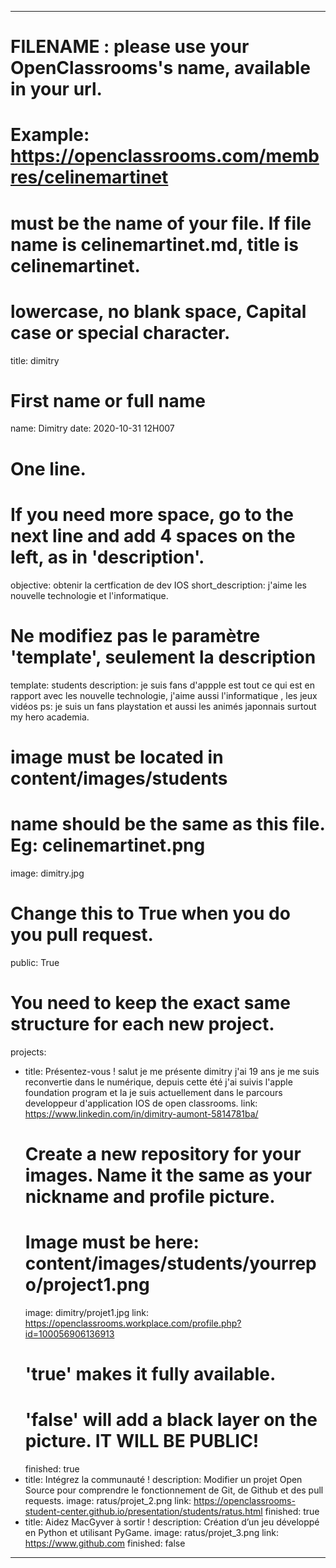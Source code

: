 ---

# FILENAME : please use your OpenClassrooms's name, available in your url.
# Example: https://openclassrooms.com/membres/celinemartinet
# must be the name of your file. If file name is celinemartinet.md, title is celinemartinet.
# lowercase, no blank space, Capital case or special character.
title: dimitry

# First name or full name
name: Dimitry
date: 2020-10-31 12H007

# One line.
# If you need more space, go to the next line and add 4 spaces on the left, as in 'description'.
objective: obtenir la certfication de dev IOS
short_description: j'aime les nouvelle technologie et l'informatique.

# Ne modifiez pas le paramètre 'template', seulement la description
template: students
description: je suis fans d'appple est tout ce qui est en rapport avec les nouvelle technologie,
j'aime aussi l'informatique , les jeux vidéos ps: je suis un fans playstation et aussi 
les animés japonnais surtout my hero academia.
  

# image must be located in content/images/students
# name should be the same as this file. Eg: celinemartinet.png
image: dimitry.jpg

# Change this to True when you do you pull request.
public: True

# You need to keep the exact same structure for each new project.
projects:
  - title: Présentez-vous !
    salut je me présente dimitry j'ai 19 ans je me suis reconvertie dans le numérique,
    depuis cette été j'ai suivis l'apple foundation program et la je suis actuellement 
    dans le parcours developpeur d'application IOS de open classrooms.
    link: https://www.linkedin.com/in/dimitry-aumont-5814781ba/
    # Create a new repository for your images. Name it the same as your nickname and profile picture.
    # Image must be here: content/images/students/yourrepo/project1.png
    image: dimitry/projet1.jpg
    link: https://openclassrooms.workplace.com/profile.php?id=100056906136913
    # 'true' makes it fully available.
    # 'false' will add a black layer on the picture. IT WILL BE PUBLIC!
    finished: true
  - title: Intégrez la communauté !
    description: Modifier un projet Open Source pour comprendre le fonctionnement de Git, de Github et des pull requests. 
    image: ratus/projet_2.png
    link: https://openclassrooms-student-center.github.io/presentation/students/ratus.html
    finished: true
  - title: Aidez MacGyver à sortir !
    description: Création d’un jeu développé en Python et utilisant PyGame.
    image: ratus/projet_3.png
    link: https://www.github.com
    finished: false
---
